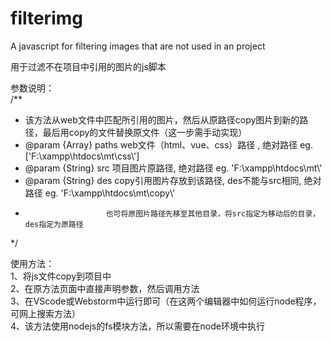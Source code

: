 # filterimg  
  
A javascript for filtering images that are not used in an project  
  
用于过滤不在项目中引用的图片的js脚本  
  
参数说明：  
/**  
 * 该方法从web文件中匹配所引用的图片，然后从原路径copy图片到新的路径，最后用copy的文件替换原文件（这一步需手动实现）  
 * @param {Array} paths  web文件（html、vue、css）路径 , 绝对路径 eg. ['F:\\xampp\\htdocs\\mt\\css\\']  
 * @param {String} src   项目图片原路径, 绝对路径 eg. 'F:\\xampp\\htdocs\\mt\\'  
 * @param {String} des   copy引用图片存放到该路径, des不能与src相同, 绝对路径 eg. 'F:\\xampp\\htdocs\\mt\\copy\\'  
 *                       也可将原图片路径先移至其他目录，将src指定为移动后的目录，des指定为原路径  
 */  
   
 使用方法：  
 1、将js文件copy到项目中  
 2、在原方法页面中直接声明参数，然后调用方法  
 3、在VScode或Webstorm中运行即可（在这两个编辑器中如何运行node程序，可网上搜索方法）  
 4、该方法使用nodejs的fs模块方法，所以需要在node环境中执行  
